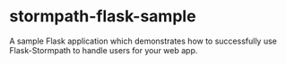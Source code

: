 # stormpath-flask-sample

A sample Flask application which demonstrates how to successfully use
Flask-Stormpath to handle users for your web app.
